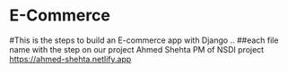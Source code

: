 # E-Commerce
#This is the steps to build an E-commerce app with Django ..
##each file name with the step on our project 
Ahmed Shehta 
PM of NSDI project 
https://ahmed-shehta.netlify.app

